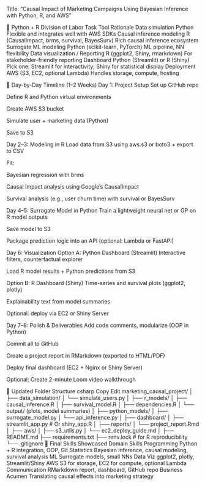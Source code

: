 Title:
“Causal Impact of Marketing Campaigns Using Bayesian Inference with Python, R, and AWS”

🔄 Python + R Division of Labor
Task	Tool	Rationale
Data simulation	Python	Flexible and integrates well with AWS SDKs
Causal inference modeling	R (CausalImpact, brms, survival, BayesSurv)	Rich causal inference ecosystem
Surrogate ML modeling	Python (scikit-learn, PyTorch)	ML pipeline, NN flexibility
Data visualization / Reporting	R (ggplot2, Shiny, rmarkdown)	For stakeholder-friendly reporting
Dashboard	Python (Streamlit) or R (Shiny)	Pick one: Streamlit for interactivity; Shiny for statistical display
Deployment	AWS (S3, EC2, optional Lambda)	Handles storage, compute, hosting

📅 Day-by-Day Timeline (1–2 Weeks)
Day 1: Project Setup
Set up GitHub repo

Define R and Python virtual environments

Create AWS S3 bucket

Simulate user + marketing data (Python)

Save to S3

Day 2–3: Modeling in R
Load data from S3 using aws.s3 or boto3 + export to CSV

Fit:

Bayesian regression with brms

Causal Impact analysis using Google’s CausalImpact

Survival analysis (e.g., user churn time) with survival or BayesSurv

Day 4–5: Surrogate Model in Python
Train a lightweight neural net or GP on R model outputs

Save model to S3

Package prediction logic into an API (optional: Lambda or FastAPI)

Day 6: Visualization
Option A: Python Dashboard (Streamlit)
Interactive filters, counterfactual explorer

Load R model results + Python predictions from S3

Option B: R Dashboard (Shiny)
Time-series and survival plots (ggplot2, plotly)

Explainability text from model summaries

Optional: deploy via EC2 or Shiny Server

Day 7–8: Polish & Deliverables
Add code comments, modularize (OOP in Python)

Commit all to GitHub

Create a project report in RMarkdown (exported to HTML/PDF)

Deploy final dashboard (EC2 + Nginx or Shiny Server)

Optional: Create 2-minute Loom video walkthrough

📁 Updated Folder Structure
csharp
Copy
Edit
marketing_causal_project/
│
├── data_simulation/
│   └── simulate_users.py
│
├── r_models/
│   ├── causal_inference.R
│   ├── survival_model.R
│   ├── dependencies.R
│   └── output/ (plots, model summaries)
│
├── python_models/
│   ├── surrogate_model.py
│   └── api_inference.py
│
├── dashboard/
│   ├── streamlit_app.py  # Or shiny_app.R
│
├── reports/
│   └── project_report.Rmd
│
├── aws/
│   ├── s3_utils.py
│   └── ec2_deploy_guide.md
│
├── README.md
├── requirements.txt
├── renv.lock  # for R reproducibility
└── .gitignore
🚀 Final Skills Showcased
Domain	Skills
Programming	Python + R integration, OOP, Git
Statistics	Bayesian inference, causal modeling, survival analysis
ML	Surrogate models, small NNs
Data Viz	ggplot2, plotly, Streamlit/Shiny
AWS	S3 for storage, EC2 for compute, optional Lambda
Communication	RMarkdown report, dashboard, GitHub repo
Business Acumen	Translating causal effects into marketing strategy